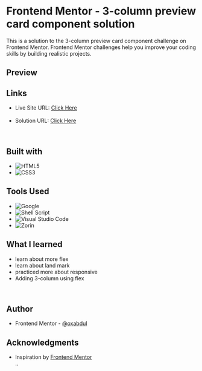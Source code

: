 <h1> Frontend Mentor - 3-column preview card component solution</h1>

This is a solution to the 3-column preview card component challenge on Frontend Mentor. Frontend Mentor challenges help you improve your coding skills by building realistic projects.<br>
## Preview<br>


## Links
<ul>
<li>Live Site URL: <a href="https://0xabdul.github.io/3-column-preview-card-component/">Click Here</a></li><br>
<li>Solution URL: <a href="">Click Here</a></li>
</ul><br>

## Built with
- ![HTML5](https://img.shields.io/badge/html5-%23E34F26.svg?style=for-the-badge&logo=html5&logoColor=white)   
- ![CSS3](https://img.shields.io/badge/css3-%231572B6.svg?style=for-the-badge&logo=css3&logoColor=white)   <br>
## Tools Used
- ![Google](https://img.shields.io/badge/google-4285F4?style=for-the-badge&logo=google&logoColor=white)   
- ![Shell Script](https://img.shields.io/badge/Terminal-%23121011.svg?style=for-the-badge&logo=gnu-bash&logoColor=white)  
- ![Visual Studio Code](https://img.shields.io/badge/Visual%20Studio%20Code-0078d7.svg?style=for-the-badge&logo=visual-studio-code&logoColor=white)  
- ![Zorin](https://img.shields.io/badge/Zorin%20Linux-1793D1?logo=zorin-linux&logoColor=fff&style=for-the-badge)<br>



## What I learned
<ul>
  <li>learn about more flex</li>
  <li>learn about land mark</li>
  <li> practiced more about responsive</li>
  <li>Adding 3-column using flex</li>
  </ul><br>




## Author<br>
- Frontend Mentor - [@oxabdul](https://www.frontendmentor.io/profile/0xAbdul)<br>





## Acknowledgments<br>
<ul>
  <li>Inspiration by <a href="https://www.frontendmentor.io/home">Frontend Mentor</a></li>..


